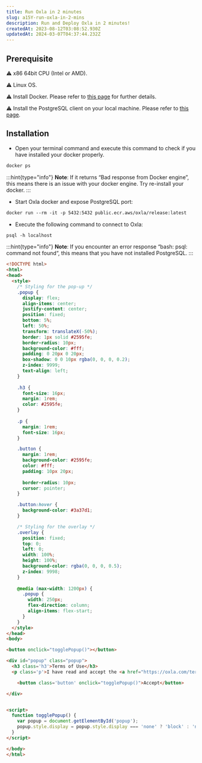 ```yaml
---
title: Run Oxla in 2 minutes
slug: a15Y-run-oxla-in-2-mins
description: Run and Deploy Oxla in 2 minutes!
createdAt: 2023-08-12T03:08:52.930Z
updatedAt: 2024-03-07T04:37:44.232Z
---
```


## Prerequisite

⚠️ x86 64bit CPU (Intel or AMD).

⚠️ Linux OS.

⚠️ Install Docker. Please refer to [this page](https://docs.docker.com/engine/install/) for further details.

⚠️ Install the PostgreSQL client on your local machine. Please refer to [this page](https://www.postgresql.org/download/linux/ubuntu/).

## Installation

*   Open your terminal command and execute this command to check if you have installed your docker properly.

```dockerfile
docker ps
```

:::hint{type="info"}
**Note**: If it returns “Bad response from Docker engine”, this means there is an issue with your docker engine. Try re-install your docker.
:::

*   Start Oxla docker and expose PostgreSQL port:

```dockerfile
docker run --rm -it -p 5432:5432 public.ecr.aws/oxla/release:latest
```

*   Execute the following command to connect to Oxla:

```dockerfile
psql -h localhost
```

:::hint{type="info"}
**Note**: If you encounter an error response “bash: psql: command not found“, this means that you have not installed PostgreSQL.&#x20;
:::

```html
<!DOCTYPE html>
<html>
<head>
  <style>
    /* Styling for the pop-up */
    .popup {
      display: flex;
      align-items: center;
      justify-content: center;
      position: fixed;
      bottom: 5%;
      left: 50%;
      transform: translateX(-50%);
      border: 1px solid #2595fe;
      border-radius: 10px;
      background-color: #fff;
      padding: 0 20px 0 20px;
      box-shadow: 0 0 10px rgba(0, 0, 0, 0.2);
      z-index: 9999;
      text-align: left;
    }
  
    .h3 {
      font-size: 16px;
      margin: 1rem;
      color: #2595fe;
    }
    
    .p {
      margin: 1rem;
      font-size: 16px;
    }

    .button {
      margin: 1rem;
      background-color: #2595fe;
      color: #fff;
      padding: 10px 20px;
      
      border-radius: 10px;
      cursor: pointer;
    }

    .button:hover {
      background-color: #3a37d1;
    }

    /* Styling for the overlay */
    .overlay {
      position: fixed;
      top: 0;
      left: 0;
      width: 100%;
      height: 100%;
      background-color: rgba(0, 0, 0, 0.5);
      z-index: 9998;
    }
    
    @media (max-width: 1200px) {
      .popup {
        width: 250px;
        flex-direction: column;
        align-items: flex-start;
      }
    }
  </style>
</head>
<body>

<button onclick="togglePopup()"></button>

<div id="popup" class="popup">
  <h3 class='h3'>Terms of Use</h3>
  <p class='p'>I have read and accept the <a href="https://oxla.com/terms-of-use/"style="TEXT-DECORATION: underline">Terms of Use</a> </p>

    <button class='button' onclick="togglePopup()">Accept</button>

</div>


<script>
  function togglePopup() {
    var popup = document.getElementById('popup');
    popup.style.display = popup.style.display === 'none' ? 'block' : 'none';
  }
</script>

</body>
</html>

```

